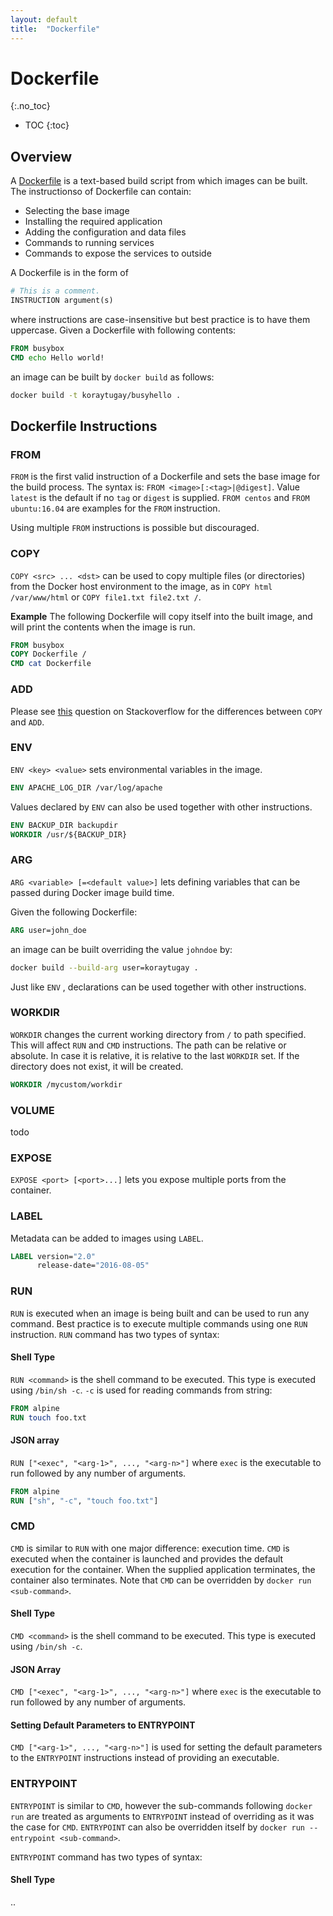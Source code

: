 ```yaml
---
layout: default
title:  "Dockerfile"
---
```


# Dockerfile
{:.no_toc}

* TOC
{:toc}

## Overview
A [Dockerfile](https://docs.docker.com/v17.12/engine/reference/builder/) is a text-based build script from which images can be built. The instructionso of Dockerfile can contain:

- Selecting the base image
- Installing the required application
- Adding the configuration and data files
- Commands to running services
- Commands to expose the services to outside

A Dockerfile is in the form of

```dockerfile
# This is a comment.
INSTRUCTION argument(s)
```

where instructions are case-insensitive but best practice is to have them uppercase. Given a Dockerfile with following contents:

```dockerfile
FROM busybox
CMD echo Hello world!
```

an image can be built by `docker build` as follows:

```bash
docker build -t koraytugay/busyhello .
````

## Dockerfile Instructions
### FROM
`FROM` is the first valid instruction of a Dockerfile and sets the base image for the build process. The syntax is: `FROM <image>[:<tag>|@digest]`. Value `latest` is the default if no `tag` or `digest` is supplied. `FROM centos` and `FROM ubuntu:16.04` are examples for the `FROM` instruction.

Using multiple `FROM` instructions is possible but discouraged.

### COPY
`COPY <src> ... <dst>` can be used to copy multiple files (or directories) from the Docker host environment to the image, as in `COPY html /var/www/html` or `COPY file1.txt file2.txt /`.

__Example__
The following Dockerfile will copy itself into the built image, and will print the contents when the image is run.

```dockerfile
FROM busybox
COPY Dockerfile /
CMD cat Dockerfile
```

### ADD
Please see [this](https://stackoverflow.com/questions/24958140) question on Stackoverflow for the differences between `COPY` and `ADD`.

### ENV
`ENV <key> <value>` sets environmental variables in the image. 

```dockerfile
ENV APACHE_LOG_DIR /var/log/apache
```

Values declared by `ENV` can also be used together with other instructions.

```dockerfile
ENV BACKUP_DIR backupdir
WORKDIR /usr/${BACKUP_DIR}
```

### ARG
`ARG <variable> [=<default value>]` lets defining variables that can be passed during Docker image build time. 

Given the following Dockerfile:

```dockerfile
ARG user=john_doe
```

an image can be built overriding the value `johndoe` by:

```bash
docker build --build-arg user=koraytugay .
```

Just like `ENV` , declarations can be used together with other instructions.

### WORKDIR
`WORKDIR` changes the current working directory from `/` to path specified. This will affect `RUN` and `CMD` instructions. The path can be relative or absolute. In case it is relative, it is relative to the last `WORKDIR` set. If the directory does not exist, it will be created.

```dockerfile
WORKDIR /mycustom/workdir
```

### VOLUME 
todo

### EXPOSE
`EXPOSE <port> [<port>...]` lets you expose multiple ports from the container.

### LABEL
Metadata can be added to images using `LABEL`.

```dockerfile
LABEL version="2.0"
      release-date="2016-08-05"
```

### RUN
`RUN` is executed when an image is being built and can be used to run any command. Best practice is to execute multiple commands using one `RUN` instruction. `RUN` command has two types of syntax:

#### Shell Type
`RUN <command>` is the shell command to be executed. This type is executed using `/bin/sh -c`. `-c` is used for reading commands from string:

```dockerfile
FROM alpine
RUN touch foo.txt
```

#### JSON array
`RUN ["<exec", "<arg-1>", ..., "<arg-n>"]` where `exec` is the executable to run followed by any number of arguments.

```dockerfile
FROM alpine
RUN ["sh", "-c", "touch foo.txt"]
```

### CMD
`CMD` is similar to `RUN` with one major difference: execution time. `CMD` is executed when the container is launched and provides the default execution for the container. When the supplied application terminates, the container also terminates. Note that `CMD` can be overridden by `docker run <sub-command>`.

#### Shell Type
`CMD <command>` is the shell command to be executed. This type is executed using `/bin/sh -c`. 

#### JSON Array
`CMD ["<exec", "<arg-1>", ..., "<arg-n>"]` where `exec` is the executable to run followed by any number of arguments.

#### Setting Default Parameters to ENTRYPOINT
`CMD ["<arg-1>", ..., "<arg-n>"]` is used for setting the default parameters to the `ENTRYPOINT` instructions instead of providing an executable. 

### ENTRYPOINT
`ENTRYPOINT` is similar to `CMD`, however the sub-commands following `docker run` are treated as arguments to `ENTRYPOINT` instead of overriding as it was the case for `CMD`. `ENTRYPOINT` can also be overridden itself by `docker run --entrypoint <sub-command>`.

`ENTRYPOINT` command has two types of syntax:

#### Shell Type
..